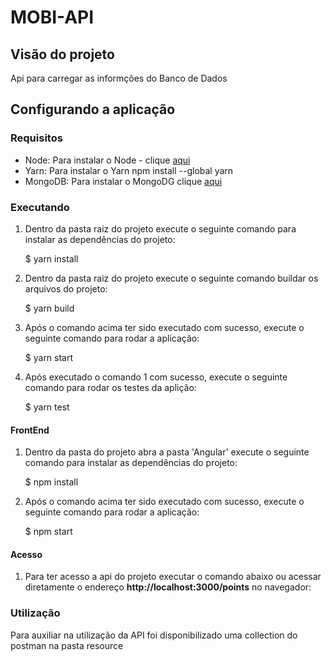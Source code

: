 #  MOBI-API

## Visão do projeto
Api para carregar as informções do Banco de Dados

## Configurando a aplicação

### Requisitos

* Node: Para instalar o Node - clique [aqui](https://nodejs.org/en/download/)
* Yarn: Para instalar o Yarn
    npm install --global yarn
* MongoDB: Para instalar o MongoDG clique [aqui](https://www.mongodb.com/docs/v4.4/administration/install-community/)

### Executando

1) Dentro da pasta raiz do projeto execute o seguinte comando para instalar as dependências do projeto:

    $ yarn install

2) Dentro da pasta raiz do projeto execute o seguinte comando buildar os arquivos do projeto:

    $ yarn build

3) Após o comando acima ter sido executado com sucesso, execute o seguinte comando para rodar a aplicação:

    $ yarn start

4) Após executado o comando 1 com sucesso, execute o seguinte comando para rodar os testes da aplição:

    $ yarn test

#### FrontEnd
1) Dentro da pasta do projeto abra a pasta 'Angular' execute o seguinte comando para instalar as dependências do projeto:

    $ npm install

2) Após o comando acima ter sido executado com sucesso, execute o seguinte comando para rodar a aplicação:

    $ npm start

#### Acesso

1) Para ter acesso a api do projeto executar o comando abaixo ou acessar diretamente o endereço **http://localhost:3000/points** no navegador:

### Utilização

 Para auxiliar na utilização da API  foi disponibilizado uma collection do postman na pasta resource
